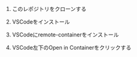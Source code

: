 1.  このレポジトリをクローンする

2.  VSCodeをインストール

3.  VSCodeにremote-containerをインストール  

4.  VSCode左下のOpen in Containerをクリックする